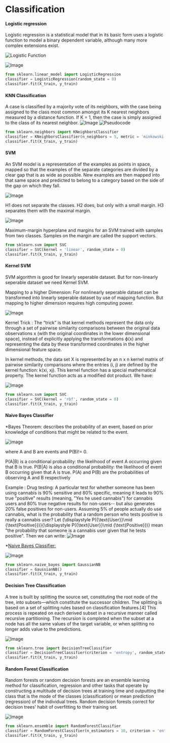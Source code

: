 # Classification

#### Logistic regression
Logistic regression is a statistical model that in its basic form uses a logistic function to model a binary dependent variable, although many more complex extensions exist. 

![Logistic Function ](https://wikimedia.org/api/rest_v1/media/math/render/svg/9e26947596d387d045be3baeb72c11270a065665)

![Image](https://upload.wikimedia.org/wikipedia/commons/6/6d/Exam_pass_logistic_curve.jpeg)

```python
from sklearn.linear_model import LogisticRegression
classifier = LogisticRegression(random_state = 0)
classifier.fit(X_train, y_train)
```

#### KNN Classification
A case is classified by a majority vote of its neighbors, with the case being assigned to the class most common amongst its K nearest neighbors measured by a distance function. If K = 1, then the case is simply assigned to the class of its nearest neighbor. 
![Image](https://upload.wikimedia.org/wikipedia/commons/thumb/e/e7/KnnClassification.svg/440px-KnnClassification.svg.png)
![Pseudocode](https://www.researchgate.net/profile/Jung_Keun_Hyun/publication/260397165/figure/fig7/AS:214259620421658@1428094882662/Pseudocode-for-KNN-classification.png)

```python
from sklearn.neighbors import KNeighborsClassifier
classifier = KNeighborsClassifier(n_neighbors = 5, metric = 'minkowski', p = 2)
classifier.fit(X_train, y_train)
```

#### SVM 
An SVM model is a representation of the examples as points in space, mapped so that the examples of the separate categories are divided by a clear gap that is as wide as possible. New examples are then mapped into that same space and predicted to belong to a category based on the side of the gap on which they fall.

![Image](https://upload.wikimedia.org/wikipedia/commons/thumb/b/b5/Svm_separating_hyperplanes_%28SVG%29.svg/440px-Svm_separating_hyperplanes_%28SVG%29.svg.png)

H1 does not separate the classes. H2 does, but only with a small margin. H3 separates them with the maximal margin.

![Image](https://upload.wikimedia.org/wikipedia/commons/thumb/7/72/SVM_margin.png/600px-SVM_margin.png)

Maximum-margin hyperplane and margins for an SVM trained with samples from two classes. Samples on the margin are called the support vectors.

```python
from sklearn.svm import SVC
classifier = SVC(kernel = 'linear', random_state = 0)
classifier.fit(X_train, y_train)
```

#### Kernel SVM
SVM algorithm is good for linearly seperable dataset. But for non-linearly seperable dataset we need Kernel SVM.

Mapping to a higher Dimension: For nonlinearly seperable dataset can be transformed into linearly seperable dataset by use of mapping function. But mapping to higher dimension requires high computing power. 

![Image](https://miro.medium.com/max/1400/1*zWzeMGyCc7KvGD9X8lwlnQ.png)

Kernel Trick :  The “trick” is that kernel methods represent the data only through a set of pairwise similarity comparisons between the original data observations x (with the original coordinates in the lower dimensional space), instead of explicitly applying the transformations ϕ(x) and representing the data by these transformed coordinates in the higher dimensional feature space.

In kernel methods, the data set X is represented by an n x n kernel matrix of pairwise similarity comparisons where the entries (i, j) are defined by the kernel function: k(xi, xj). This kernel function has a special mathematical property. The kernel function acts as a modified dot product. We have:

![Image](https://miro.medium.com/max/1400/1*4hVAPL2cSycg0fYz3MZoYw.png)


```python 
from sklearn.svm import SVC
classifier = SVC(kernel = 'rbf', random_state = 0)
classifier.fit(X_train, y_train)
```


#### Naive Bayes Classifier 

*Bayes Theorem:  describes the probability of an event, based on prior knowledge of conditions that might be related to the event.

![image](https://wikimedia.org/api/rest_v1/media/math/render/svg/87c061fe1c7430a5201eef3fa50f9d00eac78810)

where A and B are events and P(B)!= 0.

P(A|B) is a conditional probability: the likelihood of event A occurring given that B is true.
P(B|A) is also a conditional probability: the likelihood of event B occurring given that A is true.
P(A) and P(B) are the probabilities of observing A and B respectively

Example :
Drug testing:
A particular test for whether someone has been using cannabis is 90% sensitive and 80% specific, meaning it leads to 90% true "positive" results (meaning, "Yes he used cannabis") for cannabis users and 80% true negative results for non-users-- but also generates 20% false positives for non-users. Assuming 5% of people actually do use cannabis, what is the probability that a random person who tests positive is really a cannabis user?
Let {\displaystyle P({\text{User}}\mid {\text{Positive}})}{\displaystyle P({\text{User}}\mid {\text{Positive}})} mean "the probability that someone is a cannabis user given that he tests positive". Then we can write:
![Image](https://wikimedia.org/api/rest_v1/media/math/render/svg/88fc386e383ff18231f9be3c1d17e2d8ca3aa49a)

*[Naive Bayes Classifier:](https://en.wikipedia.org/wiki/Naive_Bayes_classifier#Probabilistic_model)

![Image](https://wikimedia.org/api/rest_v1/media/math/render/svg/d0d9f596ba491384422716b01dbe74472060d0d7)


```python
from sklearn.naive_bayes import GaussianNB
classifier = GaussianNB()
classifier.fit(X_train, y_train)
```


#### Decision Tree Classification 

A tree is built by splitting the source set, constituting the root node of the tree, into subsets—which constitute the successor children. The splitting is based on a set of splitting rules based on classification features.[4] This process is repeated on each derived subset in a recursive manner called recursive partitioning. The recursion is completed when the subset at a node has all the same values of the target variable, or when splitting no longer adds value to the predictions.

![Image](https://upload.wikimedia.org/wikipedia/commons/2/25/Cart_tree_kyphosis.png)

```python
from sklearn.tree import DecisionTreeClassifier
classifier = DecisionTreeClassifier(criterion = 'entropy', random_state = 0)
classifier.fit(X_train, y_train)
```

#### Random Forest Classification 
Random forests or random decision forests are an ensemble learning method for classification, regression and other tasks that operate by constructing a multitude of decision trees at training time and outputting the class that is the mode of the classes (classification) or mean prediction (regression) of the individual trees. Random decision forests correct for decision trees' habit of overfitting to their training set.

![Image](https://miro.medium.com/max/1148/0*a8KgF1IINziv7KIQ.png)

```python 
from sklearn.ensemble import RandomForestClassifier
classifier = RandomForestClassifier(n_estimators = 10, criterion = 'entropy', random_state = 0)
classifier.fit(X_train, y_train)
```


